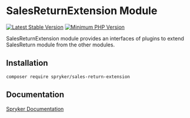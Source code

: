 # SalesReturnExtension Module
[![Latest Stable Version](https://poser.pugx.org/spryker/sales-return-extension/v/stable.svg)](https://packagist.org/packages/spryker/sales-return-extension)
[![Minimum PHP Version](https://img.shields.io/badge/php-%3E%3D%208.0-8892BF.svg)](https://php.net/)

SalesReturnExtension module provides an interfaces of plugins to extend SalesReturn module from the other modules.

## Installation

```
composer require spryker/sales-return-extension
```

## Documentation

[Spryker Documentation](https://docs.spryker.com)

